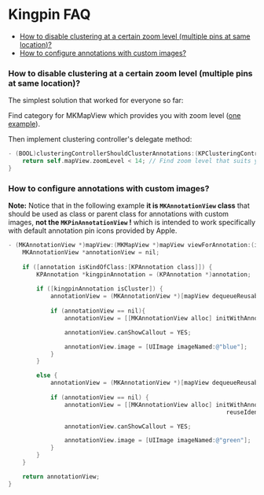 # Kingpin FAQ

<!-- START doctoc generated TOC please keep comment here to allow auto update -->
<!-- DON'T EDIT THIS SECTION, INSTEAD RE-RUN doctoc TO UPDATE -->

- [How to disable clustering at a certain zoom level (multiple pins at same location)?](#how-to-disable-clustering-at-a-certain-zoom-level-multiple-pins-at-same-location)
- [How to configure annotations with custom images?](#how-to-configure-annotations-with-custom-images)

<!-- END doctoc generated TOC please keep comment here to allow auto update -->

### How to disable clustering at a certain zoom level (multiple pins at same location)?

The simplest solution that worked for everyone so far:

Find category for MKMapView which provides you with zoom level ([one example](https://github.com/johndpope/MKMapViewZoom)).

Then implement clustering controller's delegate method:

```objective-c
- (BOOL)clusteringControllerShouldClusterAnnotations:(KPClusteringController *)clusteringController {
    return self.mapView.zoomLevel < 14; // Find zoom level that suits your dataset
}
```

### How to configure annotations with custom images?

__Note:__ Notice that in the following example __it is `MKAnnotationView` class__ that should be used as class or parent class for annotations with custom images, __not the `MKPinAnnotationView` !__ which is intended to work specifically with default annotation pin icons provided by Apple. 

```objective-c
- (MKAnnotationView *)mapView:(MKMapView *)mapView viewForAnnotation:(id<MKAnnotation>)annotation {    
    MKAnnotationView *annotationView = nil;
    
    if ([annotation isKindOfClass:[KPAnnotation class]]) {
        KPAnnotation *kingpinAnnotation = (KPAnnotation *)annotation;
        
        if ([kingpinAnnotation isCluster]) { 
            annotationView = (MKAnnotationView *)[mapView dequeueReusableAnnotationViewWithIdentifier:@"cluster"];
            
            if (annotationView == nil){
                annotationView = [[MKAnnotationView alloc] initWithAnnotation:kingpinAnnotation reuseIdentifier:@"cluster"];

                annotationView.canShowCallout = YES;

                annotationView.image = [UIImage imageNamed:@"blue"];
            }
        }

        else {
            annotationView = (MKAnnotationView *)[mapView dequeueReusableAnnotationViewWithIdentifier:@"pin"];
            
            if (annotationView == nil) {
                annotationView = [[MKAnnotationView alloc] initWithAnnotation:[kingpinAnnotation.annotations anyObject]
                                                              reuseIdentifier:@"pin"];

                annotationView.canShowCallout = YES;

                annotationView.image = [UIImage imageNamed:@"green"];
            }
        }
    }

    return annotationView;
}
```


